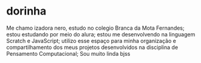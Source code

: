 # dorinha

Me chamo izadora nero, estudo no colegio Branca da Mota Fernandes;
estou estudando por meio do alura;
estou me desenvolvendo na linguagem Scratch e JavaScript;
utilizo esse espaço para minha organização e compartilhamento dos meus projetos desenvolvidos na disciplina de Pensamento Computacional;
Sou muito linda bjss
